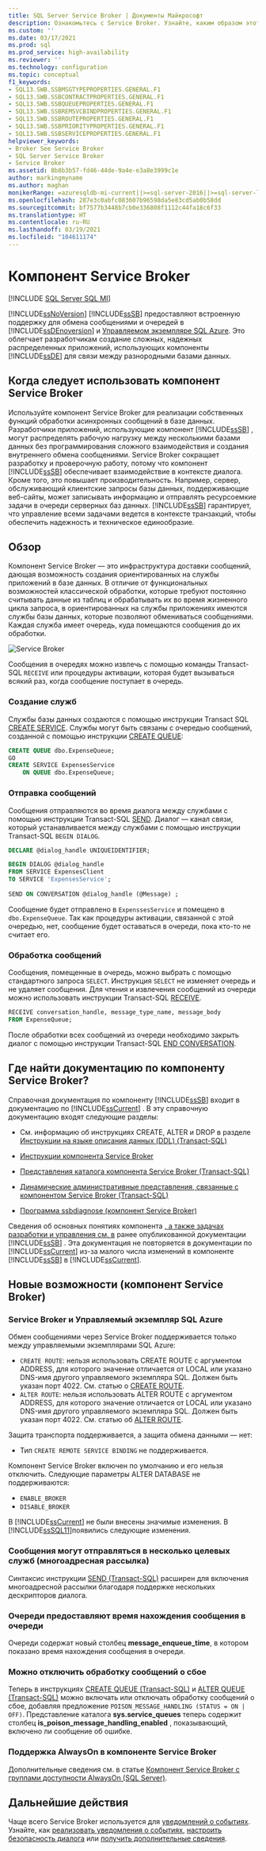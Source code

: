 ```yaml
---
title: SQL Server Service Broker | Документы Майкрософт
description: Ознакомьтесь с Service Broker. Узнайте, каким образом этот компонент предоставляет встроенную поддержку для обмена сообщениями в ядре СУБД SQL Server и Управляемом экземпляре SQL Azure.
ms.custom: ''
ms.date: 03/17/2021
ms.prod: sql
ms.prod_service: high-availability
ms.reviewer: ''
ms.technology: configuration
ms.topic: conceptual
f1_keywords:
- SQL13.SWB.SSBMSGTYPEPROPERTIES.GENERAL.F1
- SQL13.SWB.SSBCONTRACTPROPERTIES.GENERAL.F1
- SQL13.SWB.SSBQUEUEPROPERTIES.GENERAL.F1
- SQL13.SWB.SSBREMSVCBINDPROPERTIES.GENERAL.F1
- SQL13.SWB.SSBROUTEPROPERTIES.GENERAL.F1
- SQL13.SWB.SSBPRIORITYPROPERTIES.GENERAL.F1
- SQL13.SWB.SSBSERVICEPROPERTIES.GENERAL.F1
helpviewer_keywords:
- Broker See Service Broker
- SQL Server Service Broker
- Service Broker
ms.assetid: 8b8b3b57-fd46-44de-9a4e-e3a8e3999c1e
author: markingmyname
ms.author: maghan
monikerRange: =azuresqldb-mi-current||>=sql-server-2016||>=sql-server-linux-2017
ms.openlocfilehash: 287e3c0abfc083607b96598da5e83cd5ab0b58dd
ms.sourcegitcommit: bf7577b3448b7cb0e336808f1112c44fa18c6f33
ms.translationtype: HT
ms.contentlocale: ru-RU
ms.lasthandoff: 03/19/2021
ms.locfileid: "104611174"
---
```

# <a name="service-broker"></a>Компонент Service Broker
[!INCLUDE [SQL Server SQL MI](../../includes/applies-to-version/sql-asdbmi.md)]

  [!INCLUDE[ssNoVersion](../../includes/ssnoversion-md.md)] [!INCLUDE[ssSB](../../includes/sssb-md.md)] предоставляют встроенную поддержку для обмена сообщениями и очередей в [!INCLUDE[ssDEnoversion](../../includes/ssdenoversion-md.md)] и [Управляемом экземпляре SQL Azure](/azure/sql-database/sql-database-managed-instance-index). Это облегчает разработчикам создание сложных, надежных распределенных приложений, использующих компоненты [!INCLUDE[ssDE](../../includes/ssde-md.md)] для связи между разнородными базами данных.  
  
## <a name="when-to-use-service-broker"></a>Когда следует использовать компонент Service Broker

 Используйте компонент Service Broker для реализации собственных функций обработки асинхронных сообщений в базе данных. Разработчики приложений, использующие компонент [!INCLUDE[ssSB](../../includes/sssb-md.md)] , могут распределять рабочую нагрузку между несколькими базами данных без программирования сложного взаимодействия и создания внутреннего обмена сообщениями. Service Broker сокращает разработку и проверочную работу, потому что компонент [!INCLUDE[ssSB](../../includes/sssb-md.md)] обеспечивает взаимодействие в контексте диалога. Кроме того, это повышает производительность. Например, сервер, обслуживающий клиентские запросы базы данных, поддерживающие веб-сайты, может записывать информацию и отправлять ресурсоемкие задачи в очереди серверных баз данных. [!INCLUDE[ssSB](../../includes/sssb-md.md)] гарантирует, что управление всеми задачами ведется в контексте транзакций, чтобы обеспечить надежность и техническое единообразие.  
  
## <a name="overview"></a>Обзор

  Компонент Service Broker — это инфраструктура доставки сообщений, дающая возможность создания ориентированных на службы приложений в базе данных. В отличие от функциональных возможностей классической обработки, которые требуют постоянно считывать данные из таблиц и обрабатывать их во время жизненного цикла запроса, в ориентированных на службы приложениях имеются службы базы данных, которые позволяют обмениваться сообщениями. Каждая служба имеет очередь, куда помещаются сообщения до их обработки.
  
![Service Broker](media/service-broker.png)
  
  Сообщения в очередях можно извлечь с помощью команды Transact-SQL `RECEIVE` или процедуры активации, которая будет вызываться всякий раз, когда сообщение поступает в очередь.
  
### <a name="creating-services"></a>Создание служб
 
  Службы базы данных создаются с помощью инструкции Transact SQL [CREATE SERVICE](../../t-sql/statements/create-service-transact-sql.md). Службы могут быть связаны с очередью сообщений, созданной с помощью инструкции [CREATE QUEUE](../../t-sql/statements/create-queue-transact-sql.md):
  
```sql
CREATE QUEUE dbo.ExpenseQueue;
GO
CREATE SERVICE ExpensesService
    ON QUEUE dbo.ExpenseQueue; 
```

### <a name="sending-messages"></a>Отправка сообщений
  
  Сообщения отправляются во время диалога между службами с помощью инструкции Transact-SQL [SEND](../../t-sql/statements/send-transact-sql.md). Диалог — канал связи, который устанавливается между службами с помощью инструкции Transact-SQL `BEGIN DIALOG`. 
  
```sql
DECLARE @dialog_handle UNIQUEIDENTIFIER;

BEGIN DIALOG @dialog_handle  
FROM SERVICE ExpensesClient  
TO SERVICE 'ExpensesService';  
  
SEND ON CONVERSATION @dialog_handle (@Message) ;  
```
   Сообщение будет отправлено в `ExpenssesService` и помещено в `dbo.ExpenseQueue`. Так как процедуры активации, связанной с этой очередью, нет, сообщение будет оставаться в очереди, пока кто-то не считает его.

### <a name="processing-messages"></a>Обработка сообщений

   Сообщения, помещенные в очередь, можно выбрать с помощью стандартного запроса `SELECT`. Инструкция `SELECT` не изменяет очередь и не удаляет сообщения. Для чтения и извлечения сообщений из очереди можно использовать инструкции Transact-SQL [RECEIVE](../../t-sql/statements/receive-transact-sql.md).

```sql
RECEIVE conversation_handle, message_type_name, message_body  
FROM ExpenseQueue; 
```

  После обработки всех сообщений из очереди необходимо закрыть диалог с помощью инструкции Transact-SQL [END CONVERSATION](../../t-sql/statements/end-conversation-transact-sql.md).

## <a name="where-is-the-documentation-for-service-broker"></a>Где найти документацию по компоненту Service Broker?  
 Справочная документация по компоненту [!INCLUDE[ssSB](../../includes/sssb-md.md)] входит в документацию по [!INCLUDE[ssCurrent](../../includes/sscurrent-md.md)] . В эту справочную документацию входят следующие разделы:  
  
-   См. информацию об инструкциях CREATE, ALTER и DROP в разделе [Инструкции на языке описания данных (DDL) (Transact-SQL)](../../t-sql/statements/statements.md)  
  
-   [Инструкции компонента Service Broker](../../t-sql/statements/statements.md)  
  
-   [Представления каталога компонента Service Broker (Transact-SQL)](../../relational-databases/system-catalog-views/service-broker-catalog-views-transact-sql.md)  
  
-   [Динамические административные представления, связанные с компонентом Service Broker (Transact-SQL)](../../relational-databases/system-dynamic-management-views/service-broker-related-dynamic-management-views-transact-sql.md)  
  
-   [Программа ssbdiagnose (компонент Service Broker)](../../tools/ssbdiagnose/ssbdiagnose-utility-service-broker.md)  
  
 Сведения об основных понятиях компонента [, а также задачах разработки и управления см. в](/previous-versions/sql/sql-server-2008-r2/bb522893(v=sql.105)) ранее опубликованной документации [!INCLUDE[ssSB](../../includes/sssb-md.md)] . Эта документация не повторяется в документации по [!INCLUDE[ssCurrent](../../includes/sscurrent-md.md)] из-за малого числа изменений в компоненте [!INCLUDE[ssSB](../../includes/sssb-md.md)] в [!INCLUDE[ssCurrent](../../includes/sscurrent-md.md)].  
  
## <a name="whats-new-in-service-broker"></a>Новые возможности (компонент Service Broker)  

### <a name="service-broker-and-azure-sql-managed-instance"></a>Service Broker и Управляемый экземпляр SQL Azure

Обмен сообщениями через Service Broker поддерживается только между управляемыми экземплярами SQL Azure:

- `CREATE ROUTE`: нельзя использовать CREATE ROUTE с аргументом ADDRESS, для которого значение отличается от LOCAL или указано DNS-имя другого управляемого экземпляра SQL. Должен быть указан порт 4022. См. статью о [CREATE ROUTE](https://docs.microsoft.com/sql/t-sql/statements/create-route-transact-sql).
- `ALTER ROUTE`: нельзя использовать ALTER ROUTE с аргументом ADDRESS, для которого значение отличается от LOCAL или указано DNS-имя другого управляемого экземпляра SQL. Должен быть указан порт 4022. См. статью об [ALTER ROUTE](https://docs.microsoft.com/sql/t-sql/statements/alter-route-transact-sql).

Защита транспорта поддерживается, а защита обмена данными — нет:

- Тип `CREATE REMOTE SERVICE BINDING` не поддерживается.

Компонент Service Broker включен по умолчанию и его нельзя отключить. Следующие параметры ALTER DATABASE не поддерживаются:

- `ENABLE_BROKER`
- `DISABLE_BROKER`

В [!INCLUDE[ssCurrent](../../includes/sscurrent-md.md)] не были внесены значимые изменения.  В [!INCLUDE[ssSQL11](../../includes/sssql11-md.md)]появились следующие изменения. 

### <a name="messages-can-be-sent-to-multiple-target-services-multicast"></a>Сообщения могут отправляться в несколько целевых служб (многоадресная рассылка)  
 Синтаксис инструкции [SEND (Transact-SQL)](../../t-sql/statements/send-transact-sql.md) расширен для включения многоадресной рассылки благодаря поддержке нескольких дескрипторов диалога.  
  
### <a name="queues-expose-the-message-enqueued-time"></a>Очереди предоставляют время нахождения сообщения в очереди  
 Очереди содержат новый столбец **message_enqueue_time**, в котором показано время нахождения сообщения в очереди.  
  
### <a name="poison-message-handling-can-be-disabled"></a>Можно отключить обработку сообщений о сбое  
 Теперь в инструкциях [CREATE QUEUE (Transact-SQL)](../../t-sql/statements/create-queue-transact-sql.md) и [ALTER QUEUE (Transact-SQL)](../../t-sql/statements/alter-queue-transact-sql.md) можно включать или отключать обработку сообщений о сбое, добавляя предложение `POISON_MESSAGE_HANDLING (STATUS = ON | OFF)`. Представление каталога **sys.service_queues** теперь содержит столбец **is_poison_message_handling_enabled** , показывающий, включено ли сообщение об ошибке.  
  
### <a name="always-on-support-in-service-broker"></a>Поддержка AlwaysOn в компоненте Service Broker  
 Дополнительные сведения см. в статье [Компонент Service Broker с группами доступности AlwaysOn (SQL Server)](../../database-engine/availability-groups/windows/service-broker-with-always-on-availability-groups-sql-server.md).  
  
  
## <a name="next-steps"></a>Дальнейшие действия

Чаще всего Service Broker используется для [уведомлений о событиях](../../relational-databases/service-broker/event-notifications.md). Узнайте, как [реализовать уведомления о событиях](../../relational-databases/service-broker/implement-event-notifications.md), [настроить безопасность диалога](../../relational-databases/service-broker/configure-dialog-security-for-event-notifications.md) или [получить дополнительные сведения](../../relational-databases/service-broker/get-information-about-event-notifications.md).
